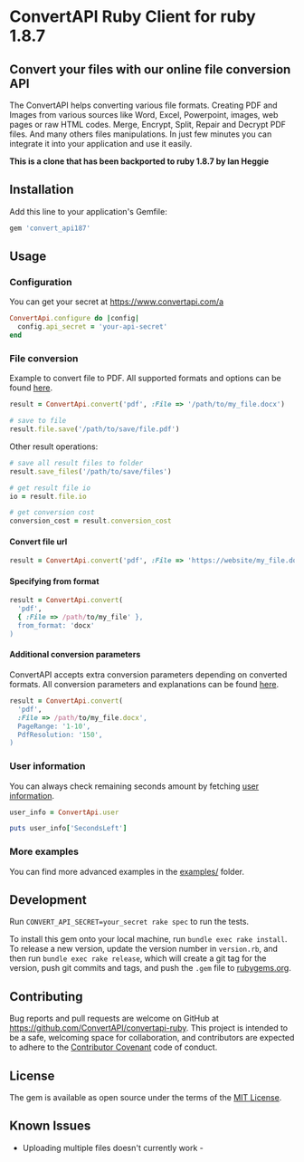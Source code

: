 # ConvertAPI Ruby Client for ruby 1.8.7

## Convert your files with our online file conversion API

The ConvertAPI helps converting various file formats. Creating PDF and Images from various sources like Word, Excel, Powerpoint, images, web pages or raw HTML codes. Merge, Encrypt, Split, Repair and Decrypt PDF files. And many others files manipulations. In just few minutes you can integrate it into your application and use it easily.

**This is a clone that has been backported to ruby 1.8.7 by Ian Heggie**

## Installation

Add this line to your application's Gemfile:

```ruby
gem 'convert_api187'
```

## Usage

### Configuration

You can get your secret at https://www.convertapi.com/a

```ruby
ConvertApi.configure do |config|
  config.api_secret = 'your-api-secret'
end
```

### File conversion

Example to convert file to PDF. All supported formats and options can be found 
[here](https://www.convertapi.com).

```ruby
result = ConvertApi.convert('pdf', :File => '/path/to/my_file.docx')

# save to file
result.file.save('/path/to/save/file.pdf')
```

Other result operations:

```ruby
# save all result files to folder
result.save_files('/path/to/save/files')

# get result file io
io = result.file.io

# get conversion cost
conversion_cost = result.conversion_cost 
```

#### Convert file url

```ruby
result = ConvertApi.convert('pdf', :File => 'https://website/my_file.docx')
```

#### Specifying from format

```ruby
result = ConvertApi.convert(
  'pdf', 
  { :File => /path/to/my_file' }, 
  from_format: 'docx'
)
```

#### Additional conversion parameters

ConvertAPI accepts extra conversion parameters depending on converted formats. All conversion 
parameters and explanations can be found [here](https://www.convertapi.com).

```ruby
result = ConvertApi.convert(
  'pdf', 
  :File => /path/to/my_file.docx',
  PageRange: '1-10',
  PdfResolution: '150',
)
```

### User information

You can always check remaining seconds amount by fetching [user information](https://www.convertapi.com/doc/user).

```ruby
user_info = ConvertApi.user

puts user_info['SecondsLeft']
```

### More examples

You can find more advanced examples in the [examples/](examples) folder.


## Development

Run `CONVERT_API_SECRET=your_secret rake spec` to run the tests.

To install this gem onto your local machine, run `bundle exec rake install`. To release a new version, update the version number in `version.rb`, and then run `bundle exec rake release`, which will create a git tag for the version, push git commits and tags, and push the `.gem` file to [rubygems.org](https://rubygems.org).

## Contributing

Bug reports and pull requests are welcome on GitHub at https://github.com/ConvertAPI/convertapi-ruby. This project is intended to be a safe, welcoming space for collaboration, and contributors are expected to adhere to the [Contributor Covenant](http://contributor-covenant.org) code of conduct.

## License

The gem is available as open source under the terms of the [MIT License](https://opensource.org/licenses/MIT).

## Known Issues

* Uploading multiple files doesn't currently work - 
